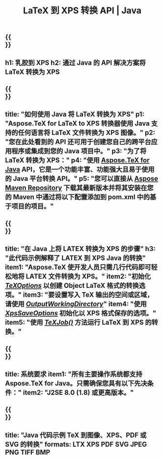 ﻿---
translation: true
template: /_templates/_conversion-child-java.md
title: LaTeX 到 XPS 转换 API | Java
description: LaTeX 到 XPS 的转换功能。将此本地 Java 库集成到您的项目中，或使用跨平台应用程序将 LaTeX 转换为 XPS。
keywords: latex 到 xps api java，latex2xps 集成
url: /java/conversion/latex-to-xps/
family: tex
platformtag: java
feature: conversion
informat: LATEX
outformat: XPS
otherformats: PNG JPEG TIFF BMP PDF SVG
---

{{<section banner>}}
---
h1: 乳胶到 XPS
h2: 通过 Java 的 API 解决方案将 LaTeX 转换为 XPS
---

{{<section overview>}}
---
title: "如何使用 Java 将 LaTeX 转换为 XPS"
p1: "Aspose.TeX for LaTeX to XPS 转换器使用 Java 支持的任何语言将 LaTeX 文件转换为 XPS 图像。"
p2: "您在此处看到的 API 还可用于创建您自己的跨平台应用程序或集成到您的 Java 项目中。"
p3: "为了将 LaTeX 转换为 XPS："
p4: "使用 [Aspose.TeX for Java](https://products.aspose.com/tex/java) API，它是一个功能丰富、功能强大且易于使用的 Java 平台转换 API。"
p5: "您可以直接从 [Aspose Maven Repository](https://repository.aspose.com/tex/) 下载其最新版本并将其安装在您的 Maven 中通过将以下配置添加到 pom.xml 中的基于项目的项目。"
---

{{<section feature1>}}
---
title: "在 Java 上将 LATEX 转换为 XPS 的步骤"
h3: "此代码示例解释了 LATEX 到 XPS Java 的转换"
item1: "Aspose.TeX 使开发人员只需几行代码即可轻松地将 LATEX 文件转换为 XPS。"
item2: "初始化 [*TeXOptions*](https://reference.aspose.com/tex/java/com.aspose.tex/TeXOptions) 以创建 Object LaTeX 格式的转换选项。"
item3: "要设置写入 TeX 输出的空间或区域，请使用 [*OutputWorkingDirectory*](https://reference.aspose.com/tex/java/com.aspose.tex/TeXOptions#getOutputWorkingDirectory--)"
item4: "使用 [*XpsSaveOptions*](https://reference.aspose.com/tex/java/com.aspose.tex.rendering/XpsSaveOptions) 初始化以 XPS 格式保存的选项。"
item5: "使用 [*TeXJob()*](https://reference.aspose.com/tex/java/com.aspose.tex/TeXJob) 方法运行 LaTeX 到 XPS 的转换。"
---

{{<section feature2>}}
---
title: 系统要求
item1: "所有主要操作系统都支持 Aspose.TeX for Java。只需确保您具有以下先决条件："
item2: "J2SE 8.0 (1.8) 或更高版本。"
---

{{<section widget>}}
---
title: "Java 代码示例 TeX 到图像、XPS、PDF 或 SVG 的转换"
formats: LTX XPS PDF SVG JPEG PNG TIFF BMP
---